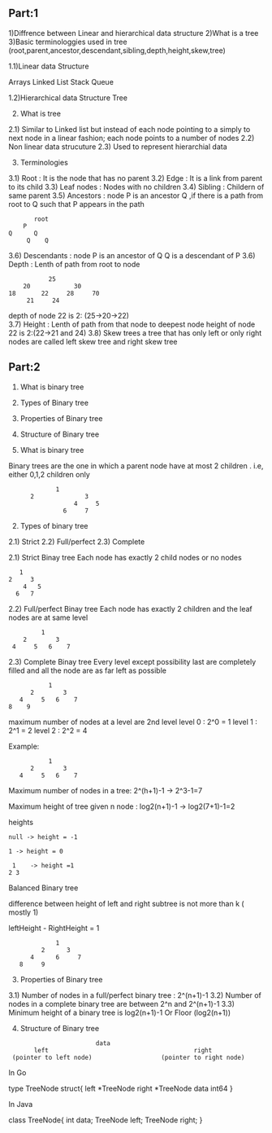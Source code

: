 ## Part:1

1)Diffrence between Linear and hierarchical data structure
2)What is a tree
3)Basic terminologgies used in tree (root,parent,ancestor,descendant,sibling,depth,height,skew,tree)

1.1)Linear data Structure 

Arrays
Linked List
Stack
Queue

1.2)Hierarchical data Structure
Tree

2) What is tree

2.1) Similar to Linked list but instead of each node pointing to a simply to next node in a linear fashion; each node points to a number of nodes
2.2) Non linear data strucuture 
2.3) Used to represent hierarchial data

3) Terminologies

3.1) Root : It is the node that has no parent
3.2) Edge : It is a link from parent to its child
3.3) Leaf nodes : Nodes with no children
3.4) Sibling : Childern of same parent
3.5) Ancestors  : node P is an ancestor Q ,if there is a path from root to Q such that P appears in the path
```
       root
    P
Q      Q  
     Q    Q
```
3.6) Descendants : node P is an ancestor of Q
Q is a descendant of P
3.6) Depth : Lenth of path from root to node
```
           25
    20            30
18       22     28     70
     21     24
```
depth of node 22 is 2: (25->20->22)     
3.7) Height :  Lenth of path from that node to deepest node
height of node 22 is 2:(22->21 and 24)
3.8) Skew trees
a tree that has only left or only right nodes are called left skew tree and right skew tree



## Part:2

1) What is binary tree
2) Types of Binary tree
3) Properties of Binary tree
4) Structure of Binary tree

1)  What is binary tree

Binary trees are the one in which a parent node have at most 2 children . i.e, either 0,1,2 children only

```
             1
      2              3
                  4     5
               6     7

```

2) Types of binary tree

2.1) Strict 
2.2) Full/perfect
2.3) Complete

2.1) Strict Binay tree
Each node has exactly 2 child nodes or no nodes

```
   1
2     3
    4   5
  6   7
```

2.2) Full/perfect Binay tree
Each node has exactly 2 children and the leaf nodes are at same level

```
         1
    2        3
 4     5   6    7
```

2.3) Complete Binay tree
Every level except possibility last are completely filled and all the node are as far left as possible

```
           1
      2        3
   4     5   6    7
8    9

```
maximum number of nodes at a level are 2nd level
level 0 : 2^0 = 1 
level 1 : 2^1 = 2
level 2 : 2^2 = 4

Example:
```
           1
      2        3
   4     5   6    7

```

Maximum number of nodes in a tree: 2^(h+1)-1 -> 2^3-1=7

Maximum height of tree given n node : log2(n+1)-1 -> log2(7+1)-1=2

heights
```
null -> height = -1
```
```
1 -> height = 0
```
```
 1    -> height =1
2 3
``` 

Balanced Binary tree

difference between height of left and right subtree is not more than k ( mostly 1)

leftHeight - RightHeight = 1

```
             1
         2      3
      4      6     7
   8     9
```

3) Properties of Binary tree

3.1) Number of nodes in a full/perfect binary tree : 2^(n+1)-1
3.2) Number of nodes in a complete binary tree are between 2^n and 2^(n+1)-1
3.3) Minimum height of a binary tree is log2(n+1)-1 Or Floor (log2(n+1))

4) Structure of Binary tree

```                     (root)
                        data
       left                                        right
 (pointer to left node)                   (pointer to right node) 

```
In Go 

type TreeNode struct{
left   *TreeNode
right  *TreeNode
data int64
}

In Java

class TreeNode{
    int data;
    TreeNode left;
    TreeNode right;
}

